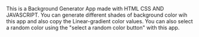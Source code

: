 This is a Background Generator App made with HTML CSS AND JAVASCRIPT. You can generate different shades of background color wih this app and also copy the Linear-gradient color values. You can also select a random color using the "select a random color button" with this app.
